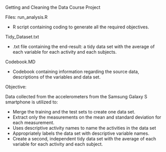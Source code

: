 Getting and Cleaning the Data Course Project

Files:
run_analysis.R
- R script containing coding to generate all the required objectives.

Tidy_Dataset.txt
- .txt file containing the end-result: a tidy data set with the average of each variable for each activity and each subjects.

Codebook.MD
- Codebook containing information regarding the source data, descriptions of the variables and data set. 


Objective:

Data collected from the accelerometers from the Samsung Galaxy S smartphone is utilized to:
- Merge the training and the test sets to create one data set.
- Extract only the measurements on the mean and standard deviation for each measurement.
- Uses descriptive activity names to name the activities in the data set
- Appropriately labels the data set with descriptive variable names.
- Create a second, independent tidy data set with the average of each variable for each activity and each subject.





